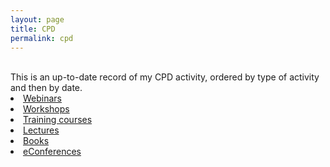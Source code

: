 ```yaml
---
layout: page
title: CPD
permalink: cpd
---
```

<br/>
This is an up-to-date record of my CPD activity, ordered by type of activity and then by date.
<br/>

<li><a href="https://zahra-claire-bahrani-peacock.github.io/cpd-webinars">Webinars</a></li>  

<li><a href="https://zahra-claire-bahrani-peacock.github.io/cpd-workshops">Workshops</a></li>  

<li><a href="https://zahra-claire-bahrani-peacock.github.io/cpd-training-courses">Training courses</a></li>  

<li><a href="https://zahra-claire-bahrani-peacock.github.io/cpd-lectures.md">Lectures</a></li>  

<li><a href="https://zahra-claire-bahrani-peacock.github.io/cpd-books.md">Books</a></li>  
 
<li><a href="https://zahra-claire-bahrani-peacock.github.io/cpd-econferences.md">eConferences</a></li>